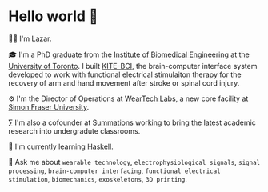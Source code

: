 # Hello world 👋

<!--
**lazarjov/lazarjov** is a ✨ _special_ ✨ repository because its `README.md` (this file) appears on your GitHub profile.

Here are some ideas to get you started:

- 🔭 I’m currently working on ...
- 🌱 I’m currently learning ...
- 👯 I’m looking to collaborate on ...
- 🤔 I’m looking for help with ...
- 💬 Ask me about ...
- 📫 How to reach me: ...
- 😄 Pronouns: ...
- ⚡ Fun fact: ...
-->

🙋‍♂️ I'm Lazar.

🎓 I'm a PhD graduate from the [Institute of Biomedical Engineering](https://bme.utoronto.ca/) at the [University of Toronto](https://www.utoronto.ca/). I built [KITE-BCI](https://www.uhn.ca/corporate/News/Pages/Getting_a_good_grip.aspx), the brain-computer interface system developed to work with functional electrical stimulaiton therapy for the recovery of arm and hand movement after stroke or spinal cord injury.

⚙️ I'm the Director of Operations at [WearTech Labs](https://www.sfu.ca/research/facilities/weartech-labs), a new core facility at [Simon Fraser University](https://www.sfu.ca/).

∑ I'm also a cofounder at [Summations](https://www.summations.com) working to bring the latest academic research into undergradute classrooms.

📕 I'm currently learning [Haskell]([https://pybullet.org/wordpress/](https://www.haskell.org)).

💬 Ask me about `wearable technology`, `electrophysiological signals`, `signal processing`, `brain-computer interfacing`, `functional electrical stimulation`, `biomechanics`, `exoskeletons`, `3D printing`.
